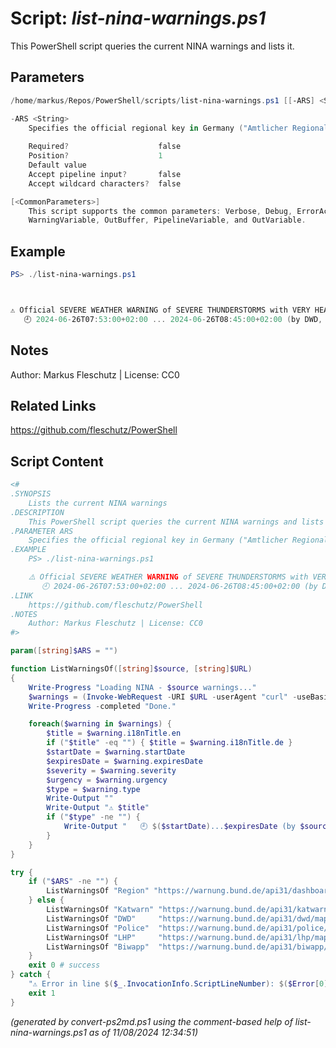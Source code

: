 Script: *list-nina-warnings.ps1*
========================

This PowerShell script queries the current NINA warnings and lists it.

Parameters
----------
```powershell
/home/markus/Repos/PowerShell/scripts/list-nina-warnings.ps1 [[-ARS] <String>] [<CommonParameters>]

-ARS <String>
    Specifies the official regional key in Germany ("Amtlicher Regionalschlüssel", e.g. 09777, none by default)
    
    Required?                    false
    Position?                    1
    Default value                
    Accept pipeline input?       false
    Accept wildcard characters?  false

[<CommonParameters>]
    This script supports the common parameters: Verbose, Debug, ErrorAction, ErrorVariable, WarningAction, 
    WarningVariable, OutBuffer, PipelineVariable, and OutVariable.
```

Example
-------
```powershell
PS> ./list-nina-warnings.ps1



⚠️ Official SEVERE WEATHER WARNING of SEVERE THUNDERSTORMS with VERY HEAVY RAIN and HAIL
   🕘 2024-06-26T07:53:00+02:00 ... 2024-06-26T08:45:00+02:00 (by DWD, Update, Severe, Immediate)

```

Notes
-----
Author: Markus Fleschutz | License: CC0

Related Links
-------------
https://github.com/fleschutz/PowerShell

Script Content
--------------
```powershell
<#
.SYNOPSIS
	Lists the current NINA warnings
.DESCRIPTION
	This PowerShell script queries the current NINA warnings and lists it.
.PARAMETER ARS
	Specifies the official regional key in Germany ("Amtlicher Regionalschlüssel", e.g. 09777, none by default)
.EXAMPLE
	PS> ./list-nina-warnings.ps1

	⚠️ Official SEVERE WEATHER WARNING of SEVERE THUNDERSTORMS with VERY HEAVY RAIN and HAIL
	   🕘 2024-06-26T07:53:00+02:00 ... 2024-06-26T08:45:00+02:00 (by DWD, Update, Severe, Immediate)
.LINK
	https://github.com/fleschutz/PowerShell
.NOTES
	Author: Markus Fleschutz | License: CC0
#>

param([string]$ARS = "")

function ListWarningsOf([string]$source, [string]$URL)
{
	Write-Progress "Loading NINA - $source warnings..."
	$warnings = (Invoke-WebRequest -URI $URL -userAgent "curl" -useBasicParsing).Content | ConvertFrom-Json
	Write-Progress -completed "Done."

	foreach($warning in $warnings) {
		$title = $warning.i18nTitle.en
		if ("$title" -eq "") { $title = $warning.i18nTitle.de }
		$startDate = $warning.startDate
		$expiresDate = $warning.expiresDate
		$severity = $warning.severity
		$urgency = $warning.urgency
		$type = $warning.type
		Write-Output ""
		Write-Output "⚠️ $title"
		if ("$type" -ne "") {
			Write-Output "   🕘 $($startDate)...$expiresDate (by $source, $type, $severity, $urgency)"
		}
	}
}

try {
	if ("$ARS" -ne "") {
		ListWarningsOf "Region" "https://warnung.bund.de/api31/dashboard/$($ARS)0000000.json"
	} else {
		ListWarningsOf "Katwarn" "https://warnung.bund.de/api31/katwarn/mapData.json"
		ListWarningsOf "DWD"     "https://warnung.bund.de/api31/dwd/mapData.json"
		ListWarningsOf "Police"  "https://warnung.bund.de/api31/police/mapData.json"
		ListWarningsOf "LHP"     "https://warnung.bund.de/api31/lhp/mapData.json"
		ListWarningsOf "Biwapp"  "https://warnung.bund.de/api31/biwapp/mapData.json"
	} 	
	exit 0 # success
} catch {
	"⚠️ Error in line $($_.InvocationInfo.ScriptLineNumber): $($Error[0])"
	exit 1
}
```

*(generated by convert-ps2md.ps1 using the comment-based help of list-nina-warnings.ps1 as of 11/08/2024 12:34:51)*
